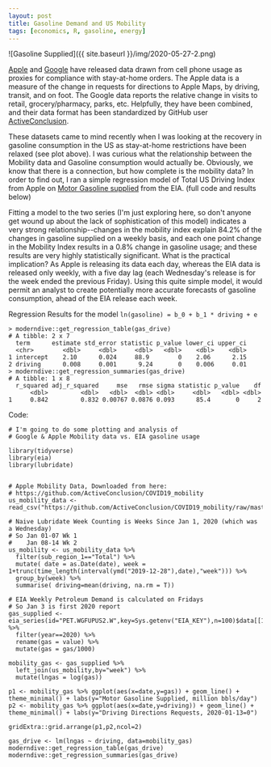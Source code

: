 ```yaml
---
layout: post
title: Gasoline Demand and US Mobility
tags: [economics, R, gasoline, energy]
---
```


![Gasoline Supplied]({{ site.baseurl }}/img/2020-05-27-2.png)

[Apple](https://www.apple.com/covid19/mobility) and [Google](https://www.google.com/covid19/mobility/) have released data drawn from cell phone usage as proxies for compliance with stay-at-home orders. The Apple data is a measure of the change in requests for directions to Apple Maps, by driving, transit, and on foot. The Google data reports the relative change in visits to retail, grocery/pharmacy, parks, etc. Helpfully, they have been combined, and their data format has been standardized by GitHub user [ActiveConclusion](https://github.com/ActiveConclusion). 

These datasets came to mind recently when I was looking at the recovery in gasoline consumption in the US as stay-at-home restrictions have been relaxed (see plot above). I was curious what the relationship between the Mobility data and Gasoline consumption would actually be. Obviously, we know that there is a connection, but how complete is the mobility data? In order to find out, I ran a simple regression model of Total US Driving Index from Apple on [Motor Gasoline supplied](https://www.eia.gov/opendata/qb.php?category=401676&sdid=PET.WGFUPUS2.W) from the EIA.  (full code and results below)


Fitting a model to the two series (I'm just exploring here, so don't anyone get wound up about the lack of sophistication of this model) indicates a very strong relationship--changes in the mobility index explain 84.2% of the changes in gasoline supplied on a weekly basis, and each one point change in the Mobility Index results in a 0.8% change in gasoline usage; and these results are very highly statistically significant. What is the practical implication? As Apple is releasing its data each day, whereas the EIA data is released only weekly, with a five day lag (each Wednesday's release is for the week ended the previous Friday). Using this quite simple model, it would permit an analyst to create potentially more accurate forecasts of gasoline consumption, ahead of the EIA release each week.

Regression Results for the model `ln(gasoline) = b_0 + b_1 * driving + e`
```
> moderndive::get_regression_table(gas_drive)
# A tibble: 2 x 7
  term      estimate std_error statistic p_value lower_ci upper_ci
  <chr>        <dbl>     <dbl>     <dbl>   <dbl>    <dbl>    <dbl>
1 intercept    2.10      0.024     88.9        0    2.06      2.15
2 driving      0.008     0.001      9.24       0    0.006     0.01
> moderndive::get_regression_summaries(gas_drive)
# A tibble: 1 x 8
  r_squared adj_r_squared     mse   rmse sigma statistic p_value    df
      <dbl>         <dbl>   <dbl>  <dbl> <dbl>     <dbl>   <dbl> <dbl>
1     0.842         0.832 0.00767 0.0876 0.093      85.4       0     2
```

Code:
```
# I'm going to do some plotting and analysis of 
# Google & Apple Mobility data vs. EIA gasoline usage

library(tidyverse)
library(eia)
library(lubridate)


# Apple Mobility Data, Downloaded from here:
# https://github.com/ActiveConclusion/COVID19_mobility
us_mobility_data <- read_csv("https://github.com/ActiveConclusion/COVID19_mobility/raw/master/summary_reports/summary_report_US.csv")

# Naive Lubridate Week Counting is Weeks Since Jan 1, 2020 (which was a Wednesday) 
# So Jan 01-07 Wk 1
#    Jan 08-14 Wk 2
us_mobility <- us_mobility_data %>%
  filter(sub_region_1=="Total") %>%
  mutate( date = as.Date(date), week = 1+trunc(time_length(interval(ymd("2019-12-28"),date),"week"))) %>%
  group_by(week) %>%
  summarise( driving=mean(driving, na.rm = T)) 

# EIA Weekly Petroleum Demand is calculated on Fridays
# So Jan 3 is first 2020 report
gas_supplied <- eia_series(id="PET.WGFUPUS2.W",key=Sys.getenv("EIA_KEY"),n=100)$data[[1]] %>%
  filter(year==2020) %>%
  rename(gas = value) %>%
  mutate(gas = gas/1000)

mobility_gas <- gas_supplied %>%
  left_join(us_mobility,by="week") %>%
  mutate(lngas = log(gas))

p1 <- mobility_gas %>% ggplot(aes(x=date,y=gas)) + geom_line() + theme_minimal() + labs(y="Motor Gasoline Supplied, million bbls/day")
p2 <- mobility_gas %>% ggplot(aes(x=date,y=driving)) + geom_line() + theme_minimal() + labs(y="Driving Directions Requests, 2020-01-13=0")

gridExtra::grid.arrange(p1,p2,ncol=2)

gas_drive <- lm(lngas ~ driving, data=mobility_gas)
moderndive::get_regression_table(gas_drive)
moderndive::get_regression_summaries(gas_drive)
```

